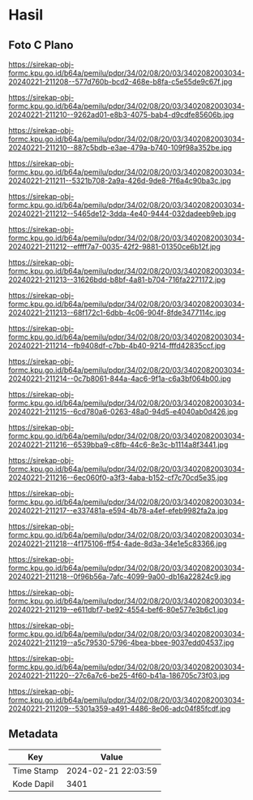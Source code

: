 # Hasil

## Foto C Plano

https://sirekap-obj-formc.kpu.go.id/b64a/pemilu/pdpr/34/02/08/20/03/3402082003034-20240221-211208--577d760b-bcd2-468e-b8fa-c5e55de9c67f.jpg

https://sirekap-obj-formc.kpu.go.id/b64a/pemilu/pdpr/34/02/08/20/03/3402082003034-20240221-211210--9262ad01-e8b3-4075-bab4-d9cdfe85606b.jpg

https://sirekap-obj-formc.kpu.go.id/b64a/pemilu/pdpr/34/02/08/20/03/3402082003034-20240221-211210--887c5bdb-e3ae-479a-b740-109f98a352be.jpg

https://sirekap-obj-formc.kpu.go.id/b64a/pemilu/pdpr/34/02/08/20/03/3402082003034-20240221-211211--5321b708-2a9a-426d-9de8-7f6a4c90ba3c.jpg

https://sirekap-obj-formc.kpu.go.id/b64a/pemilu/pdpr/34/02/08/20/03/3402082003034-20240221-211212--5465de12-3dda-4e40-9444-032dadeeb9eb.jpg

https://sirekap-obj-formc.kpu.go.id/b64a/pemilu/pdpr/34/02/08/20/03/3402082003034-20240221-211212--effff7a7-0035-42f2-9881-01350ce6b12f.jpg

https://sirekap-obj-formc.kpu.go.id/b64a/pemilu/pdpr/34/02/08/20/03/3402082003034-20240221-211213--31626bdd-b8bf-4a81-b704-716fa2271172.jpg

https://sirekap-obj-formc.kpu.go.id/b64a/pemilu/pdpr/34/02/08/20/03/3402082003034-20240221-211213--68f172c1-6dbb-4c06-904f-8fde3477114c.jpg

https://sirekap-obj-formc.kpu.go.id/b64a/pemilu/pdpr/34/02/08/20/03/3402082003034-20240221-211214--fb9408df-c7bb-4b40-9214-fffd42835ccf.jpg

https://sirekap-obj-formc.kpu.go.id/b64a/pemilu/pdpr/34/02/08/20/03/3402082003034-20240221-211214--0c7b8061-844a-4ac6-9f1a-c6a3bf064b00.jpg

https://sirekap-obj-formc.kpu.go.id/b64a/pemilu/pdpr/34/02/08/20/03/3402082003034-20240221-211215--6cd780a6-0263-48a0-94d5-e4040ab0d426.jpg

https://sirekap-obj-formc.kpu.go.id/b64a/pemilu/pdpr/34/02/08/20/03/3402082003034-20240221-211216--6539bba9-c8fb-44c6-8e3c-b1114a8f3441.jpg

https://sirekap-obj-formc.kpu.go.id/b64a/pemilu/pdpr/34/02/08/20/03/3402082003034-20240221-211216--6ec060f0-a3f3-4aba-b152-cf7c70cd5e35.jpg

https://sirekap-obj-formc.kpu.go.id/b64a/pemilu/pdpr/34/02/08/20/03/3402082003034-20240221-211217--e337481a-e594-4b78-a4ef-efeb9982fa2a.jpg

https://sirekap-obj-formc.kpu.go.id/b64a/pemilu/pdpr/34/02/08/20/03/3402082003034-20240221-211218--4f175106-ff54-4ade-8d3a-34e1e5c83366.jpg

https://sirekap-obj-formc.kpu.go.id/b64a/pemilu/pdpr/34/02/08/20/03/3402082003034-20240221-211218--0f96b56a-7afc-4099-9a00-db16a22824c9.jpg

https://sirekap-obj-formc.kpu.go.id/b64a/pemilu/pdpr/34/02/08/20/03/3402082003034-20240221-211219--e611dbf7-be92-4554-bef6-80e577e3b6c1.jpg

https://sirekap-obj-formc.kpu.go.id/b64a/pemilu/pdpr/34/02/08/20/03/3402082003034-20240221-211219--a5c79530-5796-4bea-bbee-9037edd04537.jpg

https://sirekap-obj-formc.kpu.go.id/b64a/pemilu/pdpr/34/02/08/20/03/3402082003034-20240221-211220--27c6a7c6-be25-4f60-b41a-186705c73f03.jpg

https://sirekap-obj-formc.kpu.go.id/b64a/pemilu/pdpr/34/02/08/20/03/3402082003034-20240221-211209--5301a359-a491-4486-8e06-adc04f85fcdf.jpg


## Metadata

| Key        | Value               |
| ---------- | ------------------- |
| Time Stamp | 2024-02-21 22:03:59 |
| Kode Dapil | 3401                |



